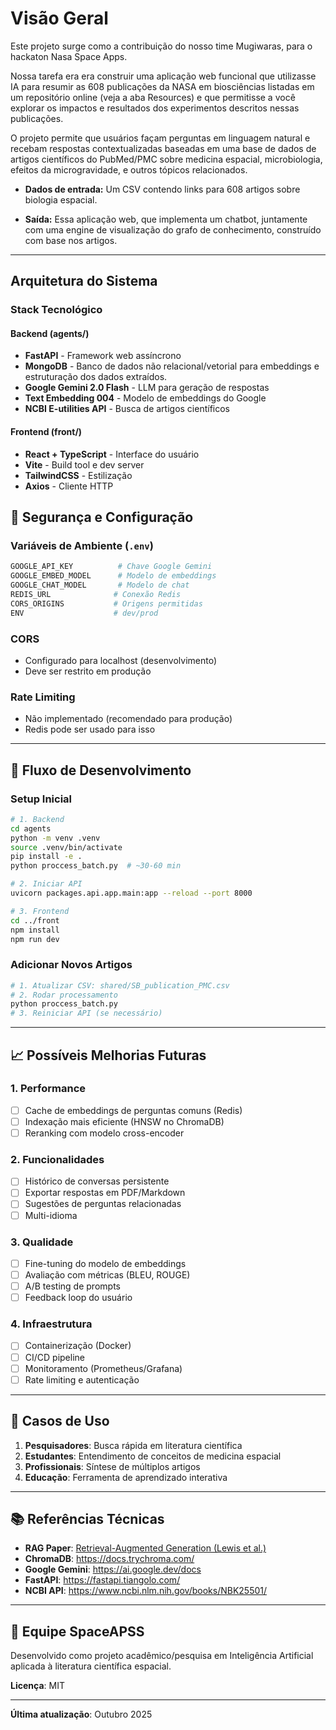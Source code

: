 # Visão Geral

Este projeto surge como a contribuição do nosso time Mugiwaras, para o hackaton Nasa Space Apps.

Nossa tarefa era era construir uma aplicação web funcional que utilizasse IA para resumir as 608 publicações da NASA em biosciências listadas em um repositório online (veja a aba Resources) e que permitisse a você explorar os impactos e resultados dos experimentos descritos nessas publicações.

O projeto permite que usuários façam perguntas em linguagem natural e recebam respostas contextualizadas baseadas em uma base de dados de artigos científicos do PubMed/PMC sobre medicina espacial, microbiologia, efeitos da microgravidade, e outros tópicos relacionados.

- **Dados de entrada:** Um CSV contendo links para 608 artigos sobre biologia espacial.

- **Saída:** Essa aplicação web, que implementa um chatbot, juntamente com uma engine de visualização do grafo de conhecimento, construído com base nos artigos.

---

## Arquitetura do Sistema

### Stack Tecnológico

#### **Backend (agents/)**
- **FastAPI** - Framework web assíncrono
- **MongoDB** - Banco de dados não relacional/vetorial para embeddings e estruturação dos dados extraídos.
- **Google Gemini 2.0 Flash** - LLM para geração de respostas
- **Text Embedding 004** - Modelo de embeddings do Google
- **NCBI E-utilities API** - Busca de artigos científicos

#### **Frontend (front/)**
- **React + TypeScript** - Interface do usuário
- **Vite** - Build tool e dev server
- **TailwindCSS** - Estilização
- **Axios** - Cliente HTTP



## 🔐 Segurança e Configuração

### Variáveis de Ambiente (`.env`)
```bash
GOOGLE_API_KEY          # Chave Google Gemini
GOOGLE_EMBED_MODEL      # Modelo de embeddings
GOOGLE_CHAT_MODEL       # Modelo de chat
REDIS_URL              # Conexão Redis
CORS_ORIGINS           # Origens permitidas
ENV                    # dev/prod
```

### CORS
- Configurado para localhost (desenvolvimento)
- Deve ser restrito em produção

### Rate Limiting
- Não implementado (recomendado para produção)
- Redis pode ser usado para isso

---

## 🚀 Fluxo de Desenvolvimento

### Setup Inicial
```bash
# 1. Backend
cd agents
python -m venv .venv
source .venv/bin/activate
pip install -e .
python proccess_batch.py  # ~30-60 min

# 2. Iniciar API
uvicorn packages.api.app.main:app --reload --port 8000

# 3. Frontend
cd ../front
npm install
npm run dev
```

### Adicionar Novos Artigos
```bash
# 1. Atualizar CSV: shared/SB_publication_PMC.csv
# 2. Rodar processamento
python proccess_batch.py
# 3. Reiniciar API (se necessário)
```

---

## 📈 Possíveis Melhorias Futuras

### 1. **Performance**
- [ ] Cache de embeddings de perguntas comuns (Redis)
- [ ] Indexação mais eficiente (HNSW no ChromaDB)
- [ ] Reranking com modelo cross-encoder

### 2. **Funcionalidades**
- [ ] Histórico de conversas persistente
- [ ] Exportar respostas em PDF/Markdown
- [ ] Sugestões de perguntas relacionadas
- [ ] Multi-idioma

### 3. **Qualidade**
- [ ] Fine-tuning do modelo de embeddings
- [ ] Avaliação com métricas (BLEU, ROUGE)
- [ ] A/B testing de prompts
- [ ] Feedback loop do usuário

### 4. **Infraestrutura**
- [ ] Containerização (Docker)
- [ ] CI/CD pipeline
- [ ] Monitoramento (Prometheus/Grafana)
- [ ] Rate limiting e autenticação

---

## 🎯 Casos de Uso

1. **Pesquisadores**: Busca rápida em literatura científica
2. **Estudantes**: Entendimento de conceitos de medicina espacial
3. **Profissionais**: Síntese de múltiplos artigos
4. **Educação**: Ferramenta de aprendizado interativa

---

## 📚 Referências Técnicas

- **RAG Paper**: [Retrieval-Augmented Generation (Lewis et al.)](https://arxiv.org/abs/2005.11401)
- **ChromaDB**: https://docs.trychroma.com/
- **Google Gemini**: https://ai.google.dev/docs
- **FastAPI**: https://fastapi.tiangolo.com/
- **NCBI API**: https://www.ncbi.nlm.nih.gov/books/NBK25501/

---

## 👥 Equipe SpaceAPSS

Desenvolvido como projeto acadêmico/pesquisa em Inteligência Artificial aplicada à literatura científica espacial.

**Licença**: MIT

---

**Última atualização**: Outubro 2025
